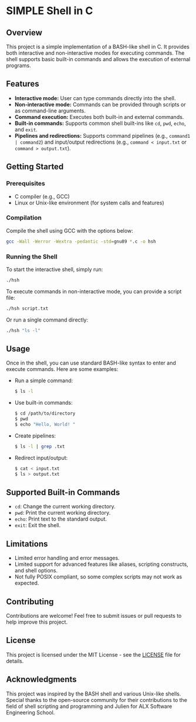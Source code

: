 # SIMPLE Shell in C

## Overview

This project is a simple implementation of a BASH-like shell in C. It provides both interactive and non-interactive modes for executing commands. The shell supports basic built-in commands and allows the execution of external programs.

## Features

- **Interactive mode:** User can type commands directly into the shell.
- **Non-interactive mode:** Commands can be provided through scripts or as command-line arguments.
- **Command execution:** Executes both built-in and external commands.
- **Built-in commands:** Supports common shell built-ins like `cd`, `pwd`, `echo`, and `exit`.
- **Pipelines and redirections:** Supports command pipelines (e.g., `command1 | command2`) and input/output redirections (e.g., `command < input.txt` or `command > output.txt`).

## Getting Started

### Prerequisites

- C compiler (e.g., GCC)
- Linux or Unix-like environment (for system calls and features)

### Compilation

Compile the shell using GCC with the options below:

```bash
gcc -Wall -Werror -Wextra -pedantic -std=gnu89 *.c -o hsh
```

### Running the Shell

To start the interactive shell, simply run:

```bash
./hsh
```

To execute commands in non-interactive mode, you can provide a script file:

```bash
./hsh script.txt
```

Or run a single command directly:

```bash
./hsh "ls -l"
```

## Usage

Once in the shell, you can use standard BASH-like syntax to enter and execute commands. Here are some examples:

- Run a simple command:

  ```bash
  $ ls -l
  ```

- Use built-in commands:

  ```bash
  $ cd /path/to/directory
  $ pwd
  $ echo "Hello, World! "
  ```

- Create pipelines:

  ```bash
  $ ls -l | grep .txt
  ```

- Redirect input/output:

  ```bash
  $ cat < input.txt
  $ ls > output.txt
  ```

## Supported Built-in Commands

- `cd`: Change the current working directory.
- `pwd`: Print the current working directory.
- `echo`: Print text to the standard output.
- `exit`: Exit the shell.

## Limitations

- Limited error handling and error messages.
- Limited support for advanced features like aliases, scripting constructs, and shell options.
- Not fully POSIX compliant, so some complex scripts may not work as expected.

## Contributing

Contributions are welcome! Feel free to submit issues or pull requests to help improve this project.

## License

This project is licensed under the MIT License - see the [LICENSE](LICENSE) file for details.

## Acknowledgments

This project was inspired by the BASH shell and various Unix-like shells. Special thanks to the open-source community for their contributions to the field of shell scripting and programming and Julien for ALX Software Engineering School.
